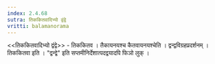 ```yaml
---
index: 2.4.68
sutra: तिककितवादिभ्यो द्वंद्वे
vritti: balamanorama
---
```


<<तिककितवादिभ्यो द्वंद्वे>> - तिककितव । तैकायनयश्च कैतवायनयश्चेति । द्वन्द्वविग्रहप्रदर्शनम् । तिककितवा इति । "द्वन्द्वे" इति सप्तमीनिर्देशात्पदद्वयादपि फिञो लुक् । 